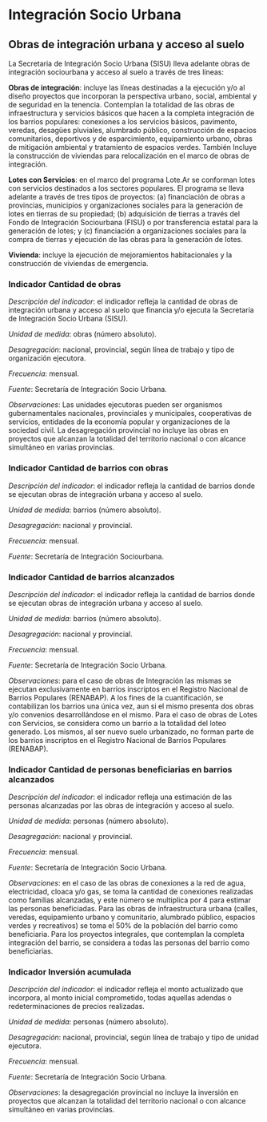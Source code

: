 # Integración Socio Urbana
## Obras de integración urbana y acceso al suelo


La Secretaria de Integración Socio Urbana (SISU) lleva adelante obras de integración sociourbana y acceso al suelo a través de tres líneas: 

**Obras de integración**: incluye las líneas destinadas a la ejecución y/o al diseño proyectos que incorporan la perspectiva  urbano, social, ambiental y de seguridad en la tenencia. Contemplan la totalidad de las obras de infraestructura y servicios básicos que hacen a la completa integración de los barrios populares: conexiones a los servicios básicos, pavimento, veredas, desagües pluviales, alumbrado público, construcción de espacios comunitarios, deportivos y de esparcimiento, equipamiento urbano, obras de mitigación ambiental y tratamiento de espacios verdes. También Incluye la construcción de viviendas para relocalización en el marco de obras de integración.  


**Lotes con Servicios**: en el marco del programa Lote.Ar se conforman lotes con servicios destinados a los sectores populares. El programa se lleva adelante a través de tres tipos de proyectos: (a) financiación de obras a provincias, municipios y organizaciones sociales para la generación de lotes en tierras de su propiedad; (b) adquisición de tierras a través del Fondo de Integración Sociourbana (FISU) o por transferencia estatal para la generación de lotes; y (c) financiación a organizaciones sociales para la compra de tierras y ejecución de las obras para la generación de lotes.


**Vivienda**: incluye la ejecución de mejoramientos habitacionales y la construcción de viviendas de emergencia.


### Indicador Cantidad de obras 

*Descripción del indicador*: el indicador refleja la cantidad de obras de integración urbana y acceso al suelo que financia y/o ejecuta la Secretaría de Integración Socio Urbana (SISU). 

*Unidad de medida*: obras (número absoluto).

*Desagregación*: nacional, provincial, según línea de trabajo y tipo de organización ejecutora.

*Frecuencia*: mensual.

*Fuente*: Secretaría de Integración Socio Urbana.

*Observaciones*: Las unidades ejecutoras pueden ser organismos gubernamentales nacionales, provinciales y municipales, cooperativas de servicios, entidades de la economía popular y organizaciones de la sociedad civil.
La desagregación provincial no incluye las obras en proyectos que alcanzan la totalidad del territorio nacional o con alcance simultáneo en varias provincias. 


### Indicador Cantidad de barrios con obras  

*Descripción del indicador*: el indicador refleja la cantidad de barrios donde se ejecutan obras de integración urbana y acceso al suelo.

*Unidad de medida*: barrios (número absoluto).

*Desagregación*: nacional y provincial.

*Frecuencia*: mensual.

*Fuente*: Secretaría de Integración Sociourbana.


### Indicador Cantidad de barrios alcanzados 

*Descripción del indicador*: el indicador refleja la cantidad de barrios donde se ejecutan obras de integración urbana y acceso al suelo.
  
*Unidad de medida*: barrios (número absoluto). 

*Desagregación*: nacional y provincial.

*Frecuencia*: mensual.

*Fuente*: Secretaría de Integración Socio Urbana.

*Observaciones*: para el caso de obras de Integración las mismas se ejecutan exclusivamente en barrios inscriptos en el Registro Nacional de Barrios Populares (RENABAP). A los fines de la cuantificación, se contabilizan los barrios una única vez, aun si el mismo presenta dos obras y/o convenios desarrollándose en el mismo. Para el caso de obras de Lotes con Servicios, se considera como un barrio a la totalidad del loteo generado. Los mismos, al ser nuevo suelo urbanizado, no forman parte de los barrios inscriptos en el Registro Nacional de Barrios Populares (RENABAP).


### Indicador Cantidad de personas beneficiarias en barrios alcanzados

*Descripción del indicador*: el indicador refleja una estimación de las personas alcanzadas por las obras de integración y acceso al suelo.

*Unidad de medida*: personas (número absoluto). 

*Desagregación*: nacional y provincial.

*Frecuencia*: mensual. 

*Fuente*: Secretaría de Integración Socio Urbana.

*Observaciones*: en el caso de las obras de conexiones a la red de agua, electricidad, cloaca y/o gas, se toma la cantidad de conexiones realizadas como familias alcanzadas, y este número se multiplica por 4 para estimar las personas beneficiadas. Para las obras de infraestructura urbana (calles, veredas, equipamiento urbano y comunitario, alumbrado público, espacios verdes y recreativos) se toma el 50% de la población del barrio como beneficiaria. Para los proyectos integrales, que contemplan la completa integración del barrio, se considera a todas las personas del barrio como beneficiarias.


### Indicador Inversión acumulada

*Descripción del indicador*: el indicador refleja el monto actualizado que incorpora, al monto inicial comprometido, todas aquellas adendas o redeterminaciones de precios realizadas.

*Unidad de medida*: personas (número absoluto). 

*Desagregación*: nacional, provincial, según línea de trabajo y tipo de unidad ejecutora.

*Frecuencia*: mensual. 

*Fuente*: Secretaría de Integración Socio Urbana.

*Observaciones*: la desagregación provincial no incluye la inversión en proyectos que alcanzan la totalidad del territorio nacional o con alcance simultáneo en varias provincias. 


